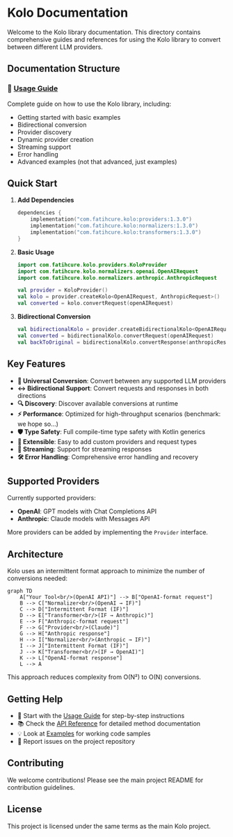 # Kolo Documentation

Welcome to the Kolo library documentation. This directory contains comprehensive guides and references for using the Kolo library to convert between different LLM providers.

## Documentation Structure

### 📖 [Usage Guide](usage-guide.md)
Complete guide on how to use the Kolo library, including:
- Getting started with basic examples
- Bidirectional conversion
- Provider discovery
- Dynamic provider creation
- Streaming support
- Error handling
- Advanced examples (not that advanced, just examples)


## Quick Start

1. **Add Dependencies**
   ```kotlin
   dependencies {
       implementation("com.fatihcure.kolo:providers:1.3.0")
       implementation("com.fatihcure.kolo:normalizers:1.3.0")
       implementation("com.fatihcure.kolo:transformers:1.3.0")
   }
   ```

2. **Basic Usage**
   ```kotlin
   import com.fatihcure.kolo.providers.KoloProvider
   import com.fatihcure.kolo.normalizers.openai.OpenAIRequest
   import com.fatihcure.kolo.normalizers.anthropic.AnthropicRequest

   val provider = KoloProvider()
   val kolo = provider.createKolo<OpenAIRequest, AnthropicRequest>()
   val converted = kolo.convertRequest(openAIRequest)
   ```

3. **Bidirectional Conversion**
   ```kotlin
   val bidirectionalKolo = provider.createBidirectionalKolo<OpenAIRequest, AnthropicRequest>()
   val converted = bidirectionalKolo.convertRequest(openAIRequest)
   val backToOriginal = bidirectionalKolo.convertResponse(anthropicResponse)
   ```

## Key Features

- **🔄 Universal Conversion**: Convert between any supported LLM providers
- **↔️ Bidirectional Support**: Convert requests and responses in both directions
- **🔍 Discovery**: Discover available conversions at runtime
- **⚡ Performance**: Optimized for high-throughput scenarios (benchmark: we hope so...)
- **🛡️ Type Safety**: Full compile-time type safety with Kotlin generics
- **🔌 Extensible**: Easy to add custom providers and request types
- **📡 Streaming**: Support for streaming responses
- **🛠️ Error Handling**: Comprehensive error handling and recovery

## Supported Providers

Currently supported providers:
- **OpenAI**: GPT models with Chat Completions API
- **Anthropic**: Claude models with Messages API

More providers can be added by implementing the `Provider` interface.

## Architecture

Kolo uses an intermittent format approach to minimize the number of conversions needed:

```mermaid
graph TD
    A["Your Tool<br/>(OpenAI API)"] --> B["OpenAI-format request"]
    B --> C["Normalizer<br/>(OpenAI → IF)"]
    C --> D["Intermittent Format (IF)"]
    D --> E["Transformer<br/>(IF → Anthropic)"]
    E --> F["Anthropic-format request"]
    F --> G["Provider<br/>(Claude)"]
    G --> H["Anthropic response"]
    H --> I["Normalizer<br/>(Anthropic → IF)"]
    I --> J["Intermittent Format (IF)"]
    J --> K["Transformer<br/>(IF → OpenAI)"]
    K --> L["OpenAI-format response"]
    L --> A
```

This approach reduces complexity from O(N²) to O(N) conversions.

## Getting Help

- 📖 Start with the [Usage Guide](usage-guide.md) for step-by-step instructions
- 📚 Check the [API Reference](api-reference.md) for detailed method documentation
- 💡 Look at [Examples](examples.md) for working code samples
- 🐛 Report issues on the project repository

## Contributing

We welcome contributions! Please see the main project README for contribution guidelines.

## License

This project is licensed under the same terms as the main Kolo project.
